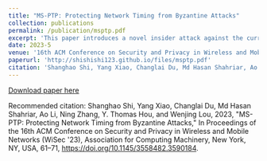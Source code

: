 ```yaml
---
title: "MS-PTP: Protecting Network Timing from Byzantine Attacks"
collection: publications
permalink: /publication/msptp.pdf
excerpt: 'This paper introduces a novel insider attack against the current PTP protocol and introduces a defense agaisnt it.'
date: 2023-5
venue: '16th ACM Conference on Security and Privacy in Wireless and Mobile Networks (WiSec 23)'
paperurl: 'http://shishishi123.github.io/files/msptp.pdf'
citation: 'Shanghao Shi, Yang Xiao, Changlai Du, Md Hasan Shahriar, Ao Li, Ning Zhang, Y. Thomas Hou, and Wenjing Lou, 2023, "MS-PTP: Protecting Network Timing from Byzantine Attacks," In Proceedings of the 16th ACM Conference on Security and Privacy in Wireless and Mobile Networks (WiSec '23), Association for Computing Machinery, New York, NY, USA, 61–71, https://doi.org/10.1145/3558482.3590184.'
---
```




[Download paper here](http://shishishi123.github.io/files/msptp.pdf)

Recommended citation: Shanghao Shi, Yang Xiao, Changlai Du, Md Hasan Shahriar, Ao Li, Ning Zhang, Y. Thomas Hou, and Wenjing Lou, 2023, "MS-PTP: Protecting Network Timing from Byzantine Attacks," In Proceedings of the 16th ACM Conference on Security and Privacy in Wireless and Mobile Networks (WiSec '23), Association for Computing Machinery, New York, NY, USA, 61–71, https://doi.org/10.1145/3558482.3590184.
